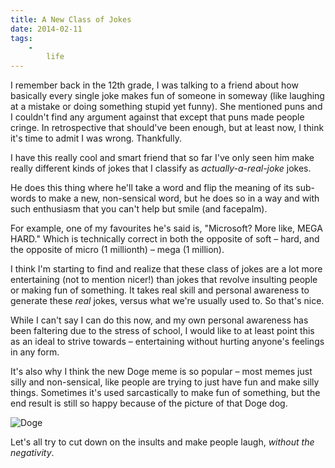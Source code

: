 ```yaml
---
title: A New Class of Jokes
date: 2014-02-11
tags:
    -
        life
---
```


I remember back in the 12th grade, I was talking to a friend about how basically every single joke makes fun of someone in someway (like laughing at a mistake or doing something stupid yet funny). She mentioned puns and I couldn't find any argument against that except that puns made people cringe. In retrospective that should've been enough, but at least now, I think it's time to admit I was wrong. Thankfully.

I have this really cool and smart friend that so far I've only seen him make really different kinds of jokes that I classify as *actually-a-real-joke* jokes.

He does this thing where he'll take a word and flip the meaning of its sub-words to make a new, non-sensical word, but he does so in a way and with such enthusiasm that you can't help but smile (and facepalm).

For example, one of my favourites he's said is, "Microsoft? More like, MEGA HARD." Which is technically correct in both the opposite of soft &ndash; hard, and the opposite of micro (1 millionth) &ndash; mega (1 million).

I think I'm starting to find and realize that these class of jokes are a lot more entertaining (not to mention nicer!) than jokes that revolve insulting people or making fun of something. It takes real skill and personal awareness to generate these *real* jokes, versus what we're usually used to. So that's nice.

While I can't say I can do this now, and my own personal awareness has been faltering due to the stress of school, I would like to at least point this as an ideal to strive towards &ndash; entertaining without hurting anyone's feelings in any form.

It's also why I think the new Doge meme is so popular &ndash; most memes just silly and non-sensical, like people are trying to just have fun and make silly things. Sometimes it's used sarcastically to make fun of something, but the end result is still so happy because of the picture of that Doge dog.

<img src="http://i.imgur.com/34AGIHj.gif" alt="Doge"/>

Let's all try to cut down on the insults and make people laugh, *without the negativity*.
